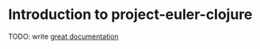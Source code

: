# Introduction to project-euler-clojure

TODO: write [great documentation](http://jacobian.org/writing/what-to-write/)
